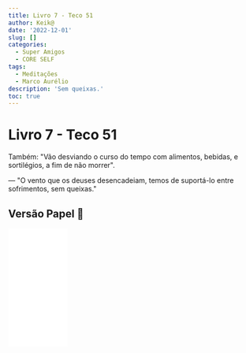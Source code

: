 ```yaml
---
title: Livro 7 - Teco 51
author: Keik@
date: '2022-12-01'
slug: []
categories:
  - Super Amigos
  - CORE SELF
tags:
  - Meditações
  - Marco Aurélio
description: 'Sem queixas.'
toc: true
---
```


# Livro 7 - Teco 51

Também: "Vão desviando o curso do tempo com alimentos, bebidas, e sortilégios, a fim de não morrer". 

— "O vento que os deuses desencadeiam, temos de suportá-lo entre sofrimentos, sem queixas."


## Versão Papel :book:
<iframe style="width:120px;height:240px;" marginwidth="0" marginheight="0" scrolling="no" frameborder="0" src="//ws-na.amazon-adsystem.com/widgets/q?ServiceVersion=20070822&OneJS=1&Operation=GetAdHtml&MarketPlace=BR&source=ss&ref=as_ss_li_til&ad_type=product_link&tracking_id=mundodekeika-20&language=pt_BR&marketplace=amazon&region=BR&placement=B092FVY4BB&asins=B092FVY4BB&linkId=37c5ec14221f61f811029aa88b520891&show_border=true&link_opens_in_new_window=true"></iframe>